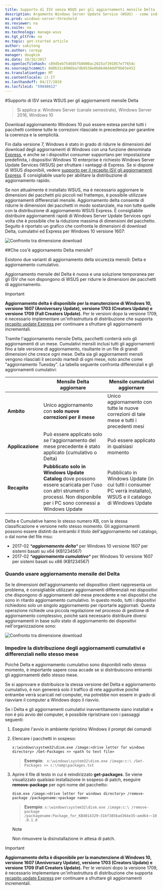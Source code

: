 ```yaml
---
title: Supporto di ISV senza WSUS per gli aggiornamenti mensile Delta
description: Argomento Windows Server Update Service (WSUS) - come indipendente dal Software fornitori (ISV) può usare temporaneamente aggiornamento mensile Delta invece di recapito di aggiornamento WSUS Express per ridurre le dimensioni del pacchetto
ms.prod: windows-server-threshold
ms.reviewer: na
ms.suite: na
ms.technology: manage-wsus
ms.tgt_pltfrm: na
ms.topic: get-started article
author: sakitong
ms.author: coreyp
manager: dougkim
ms.date: 10/16/2017
ms.openlocfilehash: c89d5eb754685fb8000ac2025af391057e77654c
ms.sourcegitcommit: 0d0b32c8986ba7db9536e0b8648d4ddf9b03e452
ms.translationtype: MT
ms.contentlocale: it-IT
ms.lasthandoff: 04/17/2019
ms.locfileid: "59848612"
---
```

#<a name="monthly-delta-update-isv-support-without-wsus"></a>Supporto di ISV senza WSUS per gli aggiornamenti mensile Delta

>Si applica a: Windows Server (canale semestrale), Windows Server 2016, Windows 10

Download aggiornamento Windows 10 può essere estesa perché tutti i pacchetti contiene tutte le correzioni rilasciate in precedenza per garantire la coerenza e la semplicità.  

Fin dalla versione 7, Windows è stato in grado di ridurre le dimensioni del download degli aggiornamenti di Windows con una funzione denominata [Express](https://technet.microsoft.com/library/cc708456(v=ws.10).aspx#Anchor_2), e anche se i dispositivi consumer supportano per impostazione predefinita, i dispositivi Windows 10 enterprise è richiesto Windows Server Update Services (WSUS) per sfruttare i vantaggi di Express. Se si dispone di WSUS disponibili, vedere [supporto per il recapito ISV gli aggiornamenti Express](express-update-delivery-ISV-support.md). È consigliabile usarlo per abilitare la distribuzione di aggiornamento rapido. 

Se non attualmente è installato WSUS, ma è necessario aggiornare le dimensioni dei pacchetti più piccoli nel frattempo, è possibile utilizzare aggiornamenti differenziali mensile. Aggiornamento delta consente di ridurre le dimensioni dei pacchetti in modo sostanziale, ma non tutte quelle con la distribuzione di aggiornamento WSUS Express. È consigliabile distribuire aggiornamenti rapidi di Windows Server Update Services ogni volta che è possibile che la riduzione massima di dimensioni del pacchetto. Seguito è riportato un grafico che confronta le dimensioni di download Delta, cumulativi ed Express per Windows 10 versione 1607:

![Confronto tra dimensione download](../../media/express-update-delivery-isv-support/delta-1.png)

##<a name="what-is-monthly-delta-update"></a>Che cos'è aggiornamento Delta mensile?

Esistono due varianti di aggiornamento della sicurezza mensili: Delta e aggiornamento cumulativo.

Aggiornamento mensile del Delta è nuova e una soluzione temporanea per gli ISV che non dispongono di WSUS per ridurre le dimensioni dei pacchetti di aggiornamento.

>[!IMPORTANT]
>**Aggiornamento delta è disponibile per la manutenzione di Windows 10, versione 1607 (Anniversary Update), versione 1703 (Creators Update) e versione 1709 (Fall Creators Update).** Per le versioni dopo la versione 1709, è necessario implementare un'infrastruttura di distribuzione che supporta [recapito update Express](express-update-delivery-ISV-support.md) per continuare a sfruttare gli aggiornamenti incrementali.

Tramite l'aggiornamento mensile Delta, pacchetti conterrà solo gli aggiornamenti di un mese. Cumulativi mensili inclusi tutti gli aggiornamenti fino a tale versione di aggiornamento, risultante in un file di grandi dimensioni che cresce ogni mese. Delta sia gli aggiornamenti mensili vengono rilasciati il secondo martedì di ogni mese, noto anche come "aggiornamento Tuesday". La tabella seguente confronta differenziali e gli aggiornamenti cumulativi:

|                    | Mensile **Delta** aggiornare                                                                                                                                                                                                       | Mensile **cumulativi** aggiornare                                                                                                                                                                                             |
|--------------------|--------------------------------------------------------------------------------------------------------------------------------------------------------------------------------------------------------------------------------|---------------------------------------------------------------------------------------------------------------------------------------------------------------------------------------------------------------------------|
| **Ambito**          | Unico aggiornamento con **solo nuove correzioni per il mese**                                                                                                                                                                           | Unico aggiornamento con tutte le nuove correzioni di tale mese e tutti i precedenti mesi                                                                                                                                                   |
| **Applicazione**    | Può essere applicato solo se l'aggiornamento del mese precedente è stato applicato (cumulativo o Delta)                                                                                                                                           | Può essere applicato in qualsiasi momento                                                                                                                                                                                                |
| **Recapito**       | **Pubblicato solo in Windows Update Catalog** dove possono essere scaricata per l'uso con altri strumenti o processi. Non disponibile per i PC sono connessi a Windows Update                                                         | Pubblicato in Windows Update (in cui tutti i consumer PC verrà installato), WSUS e il catalogo di Windows Update                                                                                                                |

Delta e Cumulative hanno lo stesso numero KB, con la stessa classificazione e versione nello stesso momento. Gli aggiornamenti possono essere distinti da entrambi il titolo dell'aggiornamento nel catalogo, o dal nome del file msu:

- 2017-02 *\***aggiornamento delta**\** per Windows 10 versione 1607 per sistemi basati su x64 (KB1234567)
- 2017-02 *\***aggiornamento cumulativo**\** per Windows 10 versione 1607 per sistemi basati su x86 (KB1234567)                                                                                                                                                                                                                                                                                                                                                                                                                                                                                                                                                                                                                                                                                                                                                                                                                                                                                      

### <a name="when-to-use-monthly-delta-update"></a>Quando usare aggiornamento mensile del Delta

Se le dimensioni dell'aggiornamento nel dispositivo client rappresenta un problema, è consigliabile utilizzare aggiornamenti differenziali nei dispositivi che dispongono di aggiornamenti del mese precedente e nei dispositivi che sono in ritardo aggiornamento cumulativo. In questo modo, tutti i dispositivi richiedono solo un singolo aggiornamento per riportarle aggiornati. Questa operazione richiede una piccola regolazione nel processo di gestione di aggiornamento complessivo, poiché sarà necessario distribuire diversi aggiornamenti in base sullo stato di aggiornamento dei dispositivi nell'organizzazione sono:

![Confronto tra dimensione download](../../media/express-update-delivery-isv-support/delta-2.png)

### <a name="prevent-deployment-of-delta-and-cumulative-updates-in-the-same-month"></a>Impedire la distribuzione degli aggiornamenti cumulativi e differenziali nello stesso mese

Poiché Delta e aggiornamento cumulativo sono disponibili nello stesso momento, è importante sapere cosa accade se si distribuiscono entrambi gli aggiornamenti dello stesso mese.

Se si approvare e distribuisce la stessa versione del Delta e aggiornamento cumulativo, è non genererà solo il traffico di rete aggiuntive poiché entrambe verrà scaricati nel computer, ma potrebbe non essere in grado di riavviare il computer a Windows dopo il riavvio.

Se i Delta e gli aggiornamenti cumulativi inavvertitamente siano installati e non è più avvio del computer, è possibile ripristinare con i passaggi seguenti:

1. Eseguire l'avvio in ambiente ripristino Windows il prompt dei comandi
2. Elencare i pacchetti in sospeso:

    `x:\windows\system32\dism.exe /image:<drive letter for windows directory> /Get-Packages >> <path to text file>`
 
    > **Esempio**: ` x:\windows\system32\dism.exe /image:c:\ /Get-Packages >> c:\temp\packages.txt`
 
3. Aprire il file di testo in cui è reindirizzato **get-packages**. Se viene visualizzato qualsiasi installazione in sospeso di patch, eseguire **remove-package** per ogni nome del pacchetto:
 
   `dism.exe /image:<drive letter for windows directory> /remove-package /packagename:<package name>`
 
    > **Esempio**: `x:\windows\system32\dism.exe /image:c:\ /remove-package /packagename:Package_for_KB4014329~31bf3856ad364e35~amd64~~10.0.1.0`
 
    >[!NOTE]
    >Non rimuovere la disinstallazione in attesa di patch.

>[!IMPORTANT]
>**Aggiornamento delta è disponibile per la manutenzione di Windows 10, versione 1607 (Anniversary Update), versione 1703 (Creators Update) e versione 1709 (Fall Creators Update).** Per le versioni dopo la versione 1709, è necessario implementare un'infrastruttura di distribuzione che supporta [recapito update Express](express-update-delivery-ISV-support.md) per continuare a sfruttare gli aggiornamenti incrementali.
